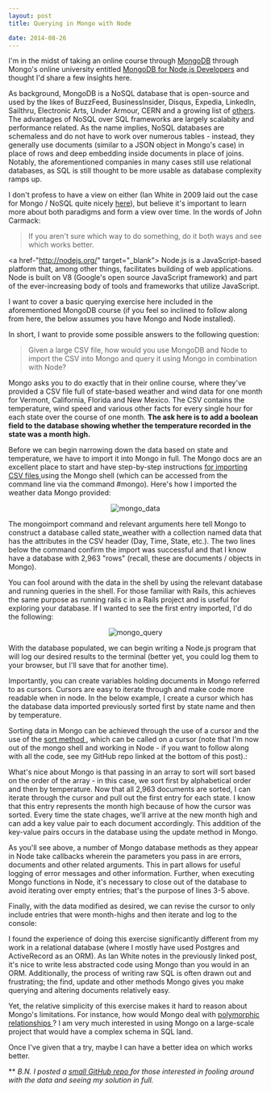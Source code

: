 ```yaml
---
layout: post
title: Querying in Mongo with Node

date: 2014-08-26
---
```

I'm in the midst of taking an online course through <a href="http://www.mongodb.org/" target="_blank"> MongoDB</a> through Mongo's online university entitled <a href="https://university.mongodb.com/courses/10gen/M101JS/2014_Aug/syllabus" target="_blank"> MongoDB for Node.js Developers</a> and thought I'd share a few insights here. 

As background, MongoDB is a NoSQL database that is open-source and used by the likes of BuzzFeed, BusinessInsider, Disqus, Expedia, LinkedIn, Sailthru, Electronic Arts, Under Armour, CERN and a growing list of <a href="https://www.mongodb.org/about/production-deployments/" target="_blank"> others</a>. The advantages of NoSQL over SQL frameworks are largely scalabity and performance related. As the name implies, NoSQL databases are schemaless and do not have to work over numerous tables - instead, they generally use documents (similar to a JSON object in Mongo's case) in place of rows and deep embedding inside documents in place of joins. Notably, the aforementioned companies in many cases still use relational databases, as SQL is still thought to be more usable as database complexity ramps up. 

I don't profess to have a view on either (Ian White in 2009 laid out the case for Mongo / NoSQL quite nicely <a href="http://www.businessinsider.com/how-we-use-mongodb-2009-11" target="_blank">here</a>), but believe it's important to learn more about both paradigms and form a view over time. In the words of John Carmack: 

<blockquote>If you aren't sure which way to do something, do it both ways and see which works better.</blockquote>

<a href-"http://nodejs.org/" target="_blank"> Node.js </a> is a JavaScript-based platform that, among other things, facilitates building of web applications. Node is built on V8 (Google's open source JavaScript framework) and part of the ever-increasing body of tools and frameworks that utilize JavaScript. 

I want to cover a basic querying exercise here included in the aforementioned MongoDB course (if you feel so inclined to follow along from here, the below assumes you have Mongo and Node installed). 

In short, I want to provide some possible answers to the following question:

<blockquote>Given a large CSV file, how would you use MongoDB and Node to import the CSV into Mongo and query it using Mongo in combination with Node?</blockquote>

Mongo asks you to do exactly that in their online course, where they've provided a CSV file full of state-based weather and wind data for one month for Vermont, California, Florida and New Mexico. The CSV contains the temperature, wind speed and various other facts for every single hour for each state over the course of one month. <b>The ask here is to add a boolean field to the database showing whether the temperature recorded in the state was a month high.</b>

Before we can begin narrowing down the data based on state and temperature, we have to import it into Mongo in full. The Mongo docs are an excellent place to start and have step-by-step instructions <a href="http://docs.mongodb.org/manual/reference/program/mongoimport/" target="_blank">for importing CSV files </a> using the Mongo shell (which can be accessed from the command line via the command #mongo). Here's how I imported the weather data Mongo provided:

<p align="center">
<img src="https://lh6.googleusercontent.com/-5IPDMkSr1Ys/U_yzY0KzWzI/AAAAAAAAAUI/JkoTYXE8JY4/w607-h92-no/Screen%2BShot%2B2014-08-26%2Bat%2B12.18.21%2BPM.png" alt="mongo_data">
</p>

The mongoimport command and relevant arguments here tell Mongo to construct a database called state_weather with a collection named data that has the attributes in the CSV header (Day, Time, State, etc.). The two lines below the command confirm the import was successful and that I know have a database with 2,963 "rows" (recall, these are documents / objects in Mongo). 

You can fool around with the data in the shell by using the relevant database and running queries in the shell. For those familiar with Rails, this achieves the same purpose as running rails c in a Rails project and is useful for exploring your database. If I wanted to see the first entry imported, I'd do the following:

<p align="center">
<img src="https://lh4.googleusercontent.com/-uXIWtoF6Kfo/U_y0qfhh01I/AAAAAAAAAU0/fjcwYmH6jfk/w435-h343-no/Screen%2BShot%2B2014-08-26%2Bat%2B12.23.23%2BPM.png" alt="mongo_query">
</p>


With the database populated, we can begin writing a Node.js program that will log our desired results to the terminal (better yet, you could log them to your browser, but I'll save that for another time). 

Importantly, you can create variables holding documents in Mongo referred to as cursors. Cursors are easy to iterate through and make code more readable when in node. In the below example, I create a cursor which has the database data imported previously sorted first by state name and then by temperature. 

Sorting data in Mongo can be achieved through the use of a cursor and the use of the <a href="http://docs.mongodb.org/manual/reference/method/cursor.sort/" target="_blank"> sort method </a>, which can be called on a cursor (note that I'm now out of the mongo shell and working in Node - if you want to follow along with all the code, see my GitHub repo linked at the bottom of this post).:

<script src="https://gist.github.com/BenBrostoff/1dc63a0d77649f73a02e.js"></script>

What's nice about Mongo is that passing in an array to sort will sort based on the order of the array - in this case, we sort first by alphabetical order and then by temperature. Now that all 2,963 documents are sorted, I can iterate through the cursor and pull out the first entry for each state. I know that this entry represents the month high because of how the cursor was sorted. Every time the state chages, we'll arrive at the new month high and can add a key value pair to each document accordingly. This addition of the key-value pairs occurs in the database using the update method in Mongo. 

<script src="https://gist.github.com/BenBrostoff/3c723f970997a707c5a0.js"></script>

As you'll see above, a number of Mongo database methods as they appear in Node take callbacks wherein the parameters you pass in are errors, documents and other related arguments. This in part allows for useful logging of error messages and other information. Further, when executing Mongo functions in Node, it's necessary to close out of the database to avoid iterating over empty entries; that's the purpose of lines 3-5 above. 

Finally, with the data modified as desired, we can revise the cursor to only include entries that were month-highs and then iterate and log to the console:

<script src="https://gist.github.com/BenBrostoff/513873bb0ac012145385.js"></script>

I found the experience of doing this exercise significantly different from my work in a relational database (where I mostly have used Postgres and ActiveRecord as an ORM). As Ian White notes in the previously linked post, it's nice to write less abstracted code using Mongo than you would in an ORM. Additionally, the process of writing raw SQL is often drawn out and frustrating; the find, update and other methods Mongo gives you make querying and altering documents relatively easy. 

Yet, the relative simplicity of this exercise makes it hard to reason about Mongo's limitations. For instance, how would Mongo deal with <a href="http://guides.rubyonrails.org/association_basics.html#polymorphic-associations" target="_blank"> polymorphic relationships </a>? I am very much interested in using Mongo on a large-scale project that would have a complex schema in SQL land. 

Once I've given that a try, maybe I can have a better idea on which works better.

** <i>B.N. I posted a <a href="https://github.com/BenBrostoff/Mongo-and-Node-Example" target="_blank"> small GitHub repo </a> for those interested in fooling around with the data and seeing my solution in full.</i>
